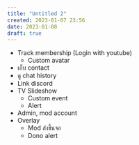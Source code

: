```yaml
---
title: "Untitled 2"
created: 2023-01-07 23:56
date: 2023-01-08
draft: true
---
```


- Track membership (Login with youtube)
  - Custom avatar
- เก็บ contact
- ดู chat history
- Link discord
- TV Slideshow
  - Custom event
  - Alert
- Admin, mod account
- Overlay
  - Mod ส่งขึ้นจอ
  - Dono alert